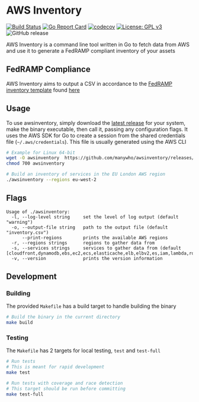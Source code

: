 # AWS Inventory

[![Build Status](https://travis-ci.org/manywho/awsinventory.svg?branch=master)](https://travis-ci.org/manywho/awsinventory)
[![Go Report Card](https://goreportcard.com/badge/github.com/manywho/awsinventory)](https://goreportcard.com/report/github.com/manywho/awsinventory)
[![codecov](https://codecov.io/gh/manywho/awsinventory/branch/master/graph/badge.svg)](https://codecov.io/gh/manywho/awsinventory)
[![License: GPL v3](https://img.shields.io/badge/License-GPLv3-blue.svg)](https://www.gnu.org/licenses/gpl-3.0)
![GitHub release](https://img.shields.io/github/release/manywho/awsinventory.svg)

AWS Inventory is a command line tool written in Go to fetch data from AWS and use it to generate a FedRAMP compliant inventory of your assets

## FedRAMP Compliance
AWS Inventory aims to output a CSV in accordance to the [FedRAMP inventory template](https://www.fedramp.gov/assets/resources/templates/SSP-A13-FedRAMP-Integrated-Inventory-Workbook-Template.xlsx) found [here](https://www.fedramp.gov/templates/)

## Usage

To use awsinventory, simply download the [latest release](https://github.com/manywho/awsinventory/releases/latest) for your system, make the binary executable, then call it, passing any configuration flags. It uses the AWS SDK for Go to create a session from the shared credentials file (`~/.aws/credentials`). This file is usually generated using the AWS CLI

```sh
# Example for Linux 64-bit
wget -O awsinventory  https://github.com/manywho/awsinventory/releases/download/$VERSION/awsinventory-$VERSION-linux-amd64
chmod 700 awsinventory

# Build an inventory of services in the EU London AWS region
./awsinventory --regions eu-west-2
```

## Flags

```
Usage of ./awsinventory:
  -l, --log-level string     set the level of log output (default "warning")
  -o, --output-file string   path to the output file (default "inventory.csv")
      --print-regions        prints the available AWS regions
  -r, --regions strings      regions to gather data from
  -s, --services strings     services to gather data from (default [cloudfront,dynamodb,ebs,ec2,ecs,elasticache,elb,elbv2,es,iam,lambda,rds,s3])
  -v, --version              prints the version information
```

## Development

### Building
The provided `Makefile` has a build target to handle building the binary

```sh
# Build the binary in the current directory
make build
```

### Testing
The `Makefile` has 2 targets for local testing, `test` and `test-full`

```sh
# Run tests
# This is meant for rapid development
make test

# Run tests with coverage and race detection
# This target should be run before committing
make test-full
```
